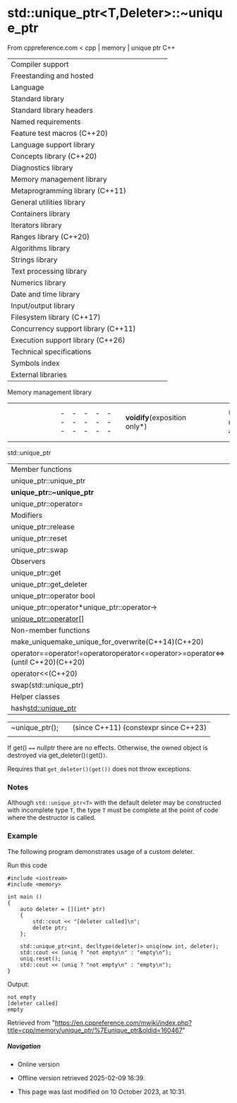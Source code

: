 # std::unique_ptr<T,Deleter>::~unique_ptr

From cppreference.com
< cpp‎ | memory‎ | unique ptr
C++

|  |  |  |  |  |
| --- | --- | --- | --- | --- |
| Compiler support | | | | |
| Freestanding and hosted | | | | |
| Language | | | | |
| Standard library | | | | |
| Standard library headers | | | | |
| Named requirements | | | | |
| Feature test macros (C++20) | | | | |
| Language support library | | | | |
| Concepts library (C++20) | | | | |
| Diagnostics library | | | | |
| Memory management library | | | | |
| Metaprogramming library (C++11) | | | | |
| General utilities library | | | | |
| Containers library | | | | |
| Iterators library | | | | |
| Ranges library (C++20) | | | | |
| Algorithms library | | | | |
| Strings library | | | | |
| Text processing library | | | | |
| Numerics library | | | | |
| Date and time library | | | | |
| Input/output library | | | | |
| Filesystem library (C++17) | | | | |
| Concurrency support library (C++11) | | | | |
| Execution support library (C++26) | | | | |
| Technical specifications | | | | |
| Symbols index | | | | |
| External libraries | | | | |

Memory management library

|  |  |  |  |  |  |  |  |  |  |  |  |  |  |  |  |  |  |  |  |  |  |  |  |  |  |  |  |  |  |  |  |  |  |  |  |  |  |  |  |  |  |  |  |  |  |  |  |  |  |  |  |  |  |  |  |  |  |  |  |  |  |  |  |  |  |  |  |  |  |  |  |  |  |  |  |  |  |  |  |  |  |  |  |  |  |  |  |  |  |  |  |  |  |  |  |  |  |  |  |  |  |  |  |  |  |  |  |  |  |  |  |  |  |  |  |  |  |  |  |  |  |  |  |  |  |  |  |  |  |  |  |  |  |  |  |  |  |  |  |  |  |  |  |  |  |  |  |  |  |  |  |  |  |  |  |  |  |  |  |  |  |  |  |  |  |  |  |  |  |  |  |  |  |  |  |  |  |  |  |  |  |  |  |  |  |  |  |  |  |  |  |  |  |  |  |  |  |  |  |  |  |  |  |  |  |  |  |  |  |  |  |  |  |  |  |  |  |  |  |  |  |  |  |  |  |  |  |  |  |  |  |  |  |  |  |  |  |  |  |  |  |  |  |  |  |  |  |  |  |  |  |  |  |  |  |  |  |  |  |  |  |  |  |  |  |  |  |  |  |  |  |  |  |  |  |  |  |  |  |  |  |  |  |  |  |  |  |  |  |  |  |  |  |  |  |  |  |  |  |  |  |  |  |  |  |  |  |  |  |  |  |  |  |  |  |  |  |  |  |  |  |  |  |  |  |  |  |  |  |  |  |  |  |  |  |  |  |  |  |  |  |  |  |  |  |  |  |  |  |  |  |  |  |  |  |  |  |  |  |  |  |  |  |  |  |  |  |  |  |  |  |  |  |  |  |  |  |  |  |  |  |  |  |  |  |  |  |  |  |  |  |  |  |  |  |  |  |  |  |  |  |  |  |  |  |  |  |  |  |  |  |  |  |  |  |  |  |  |  |  |  |  |  |  |  |  |  |  |  |  |  |  |  |  |  |  |  |  |  |  |  |  |  |  |  |  |  |  |  |  |  |  |  |  |  |  |  |  |  |  |  |  |  |  |  |  |  |  |  |  |  |  |  |  |  |  |  |  |  |  |  |  |  |  |  |  |  |  |  |  |  |  |  |  |  |  |  |  |  |  |  |  |  |  |  |  |  |  |  |  |  |  |  |  |  |  |  |  |  |  |  |  |  |  |  |  |  |  |  |  |  |  |  |  |  |  |  |  |  |  |  |  |  |  |  |  |  |  |  |
| --- | --- | --- | --- | --- | --- | --- | --- | --- | --- | --- | --- | --- | --- | --- | --- | --- | --- | --- | --- | --- | --- | --- | --- | --- | --- | --- | --- | --- | --- | --- | --- | --- | --- | --- | --- | --- | --- | --- | --- | --- | --- | --- | --- | --- | --- | --- | --- | --- | --- | --- | --- | --- | --- | --- | --- | --- | --- | --- | --- | --- | --- | --- | --- | --- | --- | --- | --- | --- | --- | --- | --- | --- | --- | --- | --- | --- | --- | --- | --- | --- | --- | --- | --- | --- | --- | --- | --- | --- | --- | --- | --- | --- | --- | --- | --- | --- | --- | --- | --- | --- | --- | --- | --- | --- | --- | --- | --- | --- | --- | --- | --- | --- | --- | --- | --- | --- | --- | --- | --- | --- | --- | --- | --- | --- | --- | --- | --- | --- | --- | --- | --- | --- | --- | --- | --- | --- | --- | --- | --- | --- | --- | --- | --- | --- | --- | --- | --- | --- | --- | --- | --- | --- | --- | --- | --- | --- | --- | --- | --- | --- | --- | --- | --- | --- | --- | --- | --- | --- | --- | --- | --- | --- | --- | --- | --- | --- | --- | --- | --- | --- | --- | --- | --- | --- | --- | --- | --- | --- | --- | --- | --- | --- | --- | --- | --- | --- | --- | --- | --- | --- | --- | --- | --- | --- | --- | --- | --- | --- | --- | --- | --- | --- | --- | --- | --- | --- | --- | --- | --- | --- | --- | --- | --- | --- | --- | --- | --- | --- | --- | --- | --- | --- | --- | --- | --- | --- | --- | --- | --- | --- | --- | --- | --- | --- | --- | --- | --- | --- | --- | --- | --- | --- | --- | --- | --- | --- | --- | --- | --- | --- | --- | --- | --- | --- | --- | --- | --- | --- | --- | --- | --- | --- | --- | --- | --- | --- | --- | --- | --- | --- | --- | --- | --- | --- | --- | --- | --- | --- | --- | --- | --- | --- | --- | --- | --- | --- | --- | --- | --- | --- | --- | --- | --- | --- | --- | --- | --- | --- | --- | --- | --- | --- | --- | --- | --- | --- | --- | --- | --- | --- | --- | --- | --- | --- | --- | --- | --- | --- | --- | --- | --- | --- | --- | --- | --- | --- | --- | --- | --- | --- | --- | --- | --- | --- | --- | --- | --- | --- | --- | --- | --- | --- | --- | --- | --- | --- | --- | --- | --- | --- | --- | --- | --- | --- | --- | --- | --- | --- | --- | --- | --- | --- | --- | --- | --- | --- | --- | --- | --- | --- | --- | --- | --- | --- | --- | --- | --- | --- | --- | --- | --- | --- | --- | --- | --- | --- | --- | --- | --- | --- | --- | --- | --- | --- | --- | --- | --- | --- | --- | --- | --- | --- | --- | --- | --- | --- | --- | --- | --- | --- | --- | --- | --- | --- | --- | --- | --- | --- | --- | --- | --- | --- | --- | --- | --- | --- | --- | --- | --- | --- | --- | --- | --- | --- | --- | --- | --- | --- | --- | --- | --- | --- | --- | --- | --- | --- | --- | --- | --- | --- | --- | --- | --- | --- | --- | --- | --- | --- | --- | --- | --- | --- | --- | --- | --- | --- | --- | --- | --- | --- | --- | --- | --- | --- | --- | --- | --- | --- | --- | --- | --- | --- | --- | --- | --- | --- | --- | --- | --- | --- | --- | --- | --- | --- | --- | --- | --- | --- | --- | --- | --- | --- | --- | --- | --- | --- | --- | --- | --- | --- | --- | --- | --- | --- | --- | --- | --- | --- | --- | --- | --- | --- | --- | --- | --- | --- | --- | --- | --- | --- | --- | --- | --- | --- | --- | --- | --- | --- | --- |
| |  |  |  |  |  | | --- | --- | --- | --- | --- | | **voidify**(exposition only\*) | | | | | | Uninitialized memory algorithms | | | | | | uninitialized_copy | | | | | | uninitialized_fill | | | | | | uninitialized_move(C++17) | | | | | | uninitialized_default_construct(C++17) | | | | | | uninitialized_value_construct(C++17) | | | | | | destroy(C++17) | | | | | | destroy_at(C++17) | | | | | | uninitialized_copy_n(C++11) | | | | | | uninitialized_fill_n | | | | | | uninitialized_move_n(C++17) | | | | | | uninitialized_default_construct_n(C++17) | | | | | | uninitialized_value_construct_n(C++17) | | | | | | destroy_n(C++17) | | | | | | construct_at(C++20) | | | | | | Constrained uninitialized memory algorithms | | | | | | ranges::uninitialized_copy(C++20) | | | | | | ranges::uninitialized_fill(C++20) | | | | | | ranges::uninitialized_move(C++20) | | | | | | ranges::construct_at(C++20) | | | | | | ranges::destroy(C++20) | | | | | | ranges::destroy_n(C++20) | | | | | | ranges::destroy_at(C++20) | | | | | | ranges::uninitialized_copy_n(C++20) | | | | | | ranges::uninitialized_fill_n(C++20) | | | | | | ranges::uninitialized_move_n(C++20) | | | | | | ranges::uninitialized_default_construct(C++20) | | | | | | ranges::uninitialized_value_construct(C++20) | | | | | | ranges::uninitialized_default_construct_n(C++20) | | | | | | ranges::uninitialized_value_construct_n(C++20) | | | | | | C Library | | | | | | |  |  |  |  |  | | --- | --- | --- | --- | --- | | malloc | | | | | | calloc | | | | | | realloc | | | | | | |  |  |  |  |  | | --- | --- | --- | --- | --- | | aligned_alloc(C++17) | | | | | | free | | | | | |  | | | | | | |  | | | | | | |  |  |  |  |  | | --- | --- | --- | --- | --- | | Allocators | | | | | | allocator | | | | | | allocator_traits(C++11) | | | | | | allocation_result(C++23) | | | | | | allocator_arg(C++11) | | | | | | uses_allocator(C++11) | | | | | | uses_allocator_construction_args(C++20) | | | | | | make_obj_using_allocator(C++20) | | | | | | uninitialized_construct_using_allocator(C++20) | | | | | | scoped_allocator_adaptor(C++11) | | | | | | pmr::polymorphic_allocator(C++17) | | | | | | Memory resources | | | | | | pmr::memory_resource(C++17) | | | | | | pmr::get_default_resource(C++17) | | | | | | pmr::set_default_resource(C++17) | | | | | | pmr::new_delete_resource(C++17) | | | | | | pmr::null_memory_resource(C++17) | | | | | | pmr::synchronized_pool_resource(C++17) | | | | | | pmr::unsynchronized_pool_resource(C++17) | | | | | | pmr::monotonic_buffer_resource(C++17) | | | | | | pmr::pool_options(C++17) | | | | | | Garbage collection support | | | | | | declare_reachable(C++11)(until C++23) | | | | | | undeclare_reachable(C++11)(until C++23) | | | | | | declare_no_pointers(C++11)(until C++23) | | | | | | undeclare_no_pointers(C++11)(until C++23) | | | | | | pointer_safety(C++11)(until C++23) | | | | | | get_pointer_safety(C++11)(until C++23) | | | | | | Uninitialized storage | | | | | | raw_storage_iterator(until C++20\*) | | | | | | get_temporary_buffer(until C++20\*) | | | | | | return_temporary_buffer(until C++20\*) | | | | | | Explicit lifetime management | | | | | | start_lifetime_asstart_lifetime_as_array(C++23)(C++23) | | | | | | |  |  |  |  |  | | --- | --- | --- | --- | --- | | Smart pointers | | | | | | unique_ptr(C++11) | | | | | | shared_ptr(C++11) | | | | | | weak_ptr(C++11) | | | | | | auto_ptr(until C++17\*) | | | | | | owner_less(C++11) | | | | | | owner_less<void>(C++17) | | | | | | owner_hash(C++26) | | | | | | owner_equal(C++26) | | | | | | enable_shared_from_this(C++11) | | | | | | bad_weak_ptr(C++11) | | | | | | default_delete(C++11) | | | | | | out_ptr_t(C++23) | | | | | | inout_ptr_t(C++23) | | | | | | Low level memory management | | | | | | operator new | | | | | | [operator new[]](../new/operator_new.html "cpp/memory/new/operator new") | | | | | | operator delete | | | | | | [operator delete[]](../new/operator_delete.html "cpp/memory/new/operator delete") | | | | | | get_new_handler(C++11) | | | | | | set_new_handler | | | | | | launder(C++17) | | | | | | bad_alloc | | | | | | bad_array_new_length(C++11) | | | | | | nothrow_t | | | | | | align_val_t(C++17) | | | | | | destroying_delete_t(C++20) | | | | | | new_handler | | | | | | nothrow | | | | | | Miscellaneous | | | | | | pointer_traits(C++11) | | | | | | to_address(C++20) | | | | | | addressof(C++11) | | | | | | align(C++11) | | | | | | assume_aligned(C++20) | | | | | | is_sufficiently_aligned(C++26) | | | | | |

std::unique_ptr

|  |  |  |  |  |
| --- | --- | --- | --- | --- |
| Member functions | | | | |
| unique_ptr::unique_ptr | | | | |
| ****unique_ptr::~unique_ptr**** | | | | |
| unique_ptr::operator= | | | | |
| Modifiers | | | | |
| unique_ptr::release | | | | |
| unique_ptr::reset | | | | |
| unique_ptr::swap | | | | |
| Observers | | | | |
| unique_ptr::get | | | | |
| unique_ptr::get_deleter | | | | |
| unique_ptr::operator bool | | | | |
| unique_ptr::operator\*unique_ptr::operator-> | | | | |
| [unique_ptr::operator[]](operator_at.html "cpp/memory/unique ptr/operator at") | | | | |
| Non-member functions | | | | |
| make_uniquemake_unique_for_overwrite(C++14)(C++20) | | | | |
| operator==operator!=operator<operator>operator<=operator>=operator<=>(until C++20)(C++20) | | | | |
| operator<<(C++20) | | | | |
| swap(std::unique_ptr) | | | | |
| Helper classes | | | | |
| hash<std::unique_ptr> | | | | |

|  |  |  |
| --- | --- | --- |
| ~unique_ptr(); |  | (since C++11)  (constexpr since C++23) |
|  |  |  |

If get() `==` nullptr there are no effects. Otherwise, the owned object is destroyed via get_deleter()`(`get()`)`.

Requires that `get_deleter()(get())` does not throw exceptions.

### Notes

Although `std::unique_ptr<T>` with the default deleter may be constructed with incomplete type `T`, the type `T` must be complete at the point of code where the destructor is called.

### Example

The following program demonstrates usage of a custom deleter.

Run this code

```
#include <iostream>
#include <memory>
 
int main () 
{
    auto deleter = [](int* ptr)
    {
        std::cout << "[deleter called]\n";
        delete ptr;
    };
 
    std::unique_ptr<int, decltype(deleter)> uniq(new int, deleter);
    std::cout << (uniq ? "not empty\n" : "empty\n");
    uniq.reset();
    std::cout << (uniq ? "not empty\n" : "empty\n");
}

```

Output:

```
not empty
[deleter called]
empty

```

Retrieved from "<https://en.cppreference.com/mwiki/index.php?title=cpp/memory/unique_ptr/%7Eunique_ptr&oldid=160467>"

##### Navigation

- Online version
- Offline version retrieved 2025-02-09 16:39.

- This page was last modified on 10 October 2023, at 10:31.